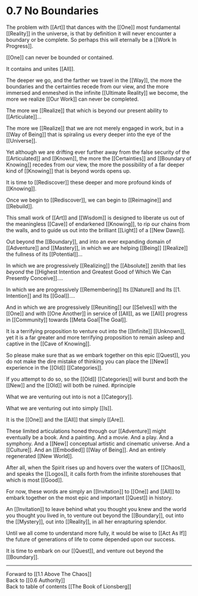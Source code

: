 # 0.7 No Boundaries

The problem with [[Art]] that dances with the [[One]] most fundamental [[Reality]] in the universe, is that by definition it will never encounter a boundary or be complete. So perhaps this will eternally be a [[Work In Progress]].    

[[One]] can never be bounded or contained.  

It contains and unites [[All]].  

The deeper we go, and the farther we travel in the [[Way]], the more the boundaries and the certainties recede from our view, and the more immersed and enmeshed in the infinite [[Ultimate Reality]] we become, the more we realize [[Our Work]] can never be completed.  

The more we [[Realize]] that which is beyond our present ability to [[Articulate]]...  

The more we [[Realize]] that we are not merely engaged in work, but in a [[Way of Being]] that is spiraling us every deeper into the eye of the [[Universe]].  

Yet although we are drifting ever further away from the false security of the [[Articulated]] and [[Known]], the more the [[Certainties]] and [[Boundary of Knowing]] recedes from our view, the more the possibility of a far deeper kind of [[Knowing]] that is beyond words opens up.  

It is time to [[Rediscover]] these deeper and more profound kinds of [[Knowing]].  

Once we begin to [[Rediscover]], we can begin to [[Reimagine]] and [[Rebuild]].  

This small work of [[Art]] and [[Wisdom]] is designed to liberate us out of the meaningless [[Cave]] of endarkened [[Knowing]], to rip our chains from the walls, and to guide us out into the brilliant [[Light]] of a [[New Dawn]].  

Out beyond the [[Boundary]], and into an ever expanding domain of [[Adventure]] and [[Mastery]], in which we are helping [[Being]] [[Realize]] the fullness of its [[Potential]]...  

In which we are progressively [[Realizing]] the [[Absolute]] zenith that lies _beyond_ the [[Highest Intention and Greatest Good of Which We Can Presently Conceive]]…. 

In which we are progressively [[Remembering]] Its [[Nature]] and Its [[1. Intention]] and Its [[Goal]]…. 

And in which we are progressively [[Reuniting]] our [[Selves]] with the [[One]] and with [[One Another]] in service of [[All]], as we [[All]] progress in [[Community]] towards [[Meta Goal|The Goal]].  
 
It is a terrifying proposition to venture out into the [[Infinite]] [[Unknown]], yet it is a far greater and more terrifying proposition to remain asleep and captive in the [[Cave of Knowing]].  

So please make sure that as we embark together on this epic [[Quest]], you do not make the dire mistake of thinking you can place the [[New]] experience in the [[Old]] [[Categories]].  

If you attempt to do so, so the [[Old]] [[Categories]] will burst and both the [[New]] and the [[Old]] will both be ruined. #principle  

What we are venturing out into is not a [[Category]].  

What we are venturing out into simply [[Is]].   

It is the [[One]] and the [[All]] that simply [[Are]].  

These limited articulations honed through our [[Adventure]] might eventually be a book. And a painting. And a movie. And a play. And a symphony. And a [[New]] conceptual artistic and cinematic universe. And a [[Culture]]. And an [[Embodied]] [[Way of Being]]. And an entirely regenerated [[New World]].  

After all, when the Spirit rises up and hovers over the waters of [[Chaos]], and speaks the [[Logos]], it calls forth from the infinite storehouses that which is most [[Good]].  

For now, these words are simply an [[Invitation]] to [[One]] and [[All]] to embark together on the most epic and important [[Quest]] in history.  

An [[Invitation]] to leave behind what you thought you knew and the world you thought you lived in, to venture out beyond the [[Boundary]], out into the [[Mystery]], out into [[Reality]], in all her enrapturing splendor.  

Until we all come to understand more fully, it would be wise to [[Act As If]] the future of generations of life to come depended upon our success.  

It is time to embark on our [[Quest]], and venture out beyond the [[Boundary]].  

___

Forward to [[1.1 Above The Chaos]]  
Back to [[0.6 Authority]]  
Back to table of contents [[The Book of Lionsberg]]  
